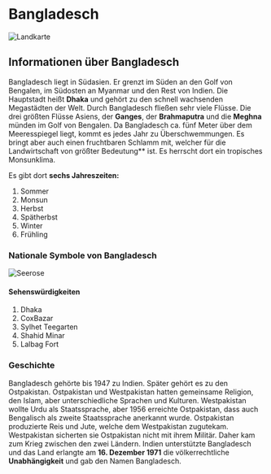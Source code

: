 # **Bangladesch**

![Landkarte](resources/images/ex1_1.webp)

## Informationen über Bangladesch 
Bangladesch liegt in Südasien. Er grenzt im Süden an den Golf von Bengalen, im Südosten an Myanmar und den Rest von Indien. Die Hauptstadt heißt **Dhaka** und gehört zu den schnell wachsenden Megastädten der Welt. Durch Bangladesch fließen sehr viele Flüsse. Die drei größten Flüsse Asiens, der **Ganges**, der **Brahmaputra** und die **Meghna** münden im Golf von Bengalen. Da Bangladesch ca. fünf Meter über dem Meeresspiegel liegt, kommt es jedes Jahr zu Überschwemmungen. Es bringt aber auch einen fruchtbaren Schlamm mit, welcher für die Landwirtschaft von größter Bedeutung** ist. Es herrscht dort ein tropisches Monsunklima. 

Es gibt dort **sechs Jahreszeiten:**
1. Sommer
2. Monsun
3. Herbst
4. Spätherbst
5. Winter
6. Frühling

### **Nationale Symbole von Bangladesch**

![Seerose](resources/images/ex1_2.jpg)

#### **Sehenswürdigkeiten**
1. Dhaka
2. CoxBazar
3. Sylhet Teegarten
4. Shahid Minar
5. Lalbag Fort

### Geschichte
Bangladesch gehörte bis 1947 zu Indien. Später gehört es zu den Ostpakistan. Ostpakistan und Westpakistan hatten gemeinsame Religion, den Islam, aber unterschiedliche Sprachen und Kulturen. Westpakistan wollte Urdu als Staatssprache, aber 1956 erreichte Ostpakistan, dass auch Bengalisch als zweite Staatssprache anerkannt wurde. Ostpakistan produzierte Reis und Jute, welche dem Westpakistan zugutekam. Westpakistan sicherten sie Ostpakistan nicht mit ihrem Militär. Daher kam zum Krieg zwischen den zwei Ländern. Indien unterstützte Bangladesch und das Land erlangte am **16. Dezember 1971** die völkerrechtliche **Unabhängigkeit** und gab den Namen Bangladesch.